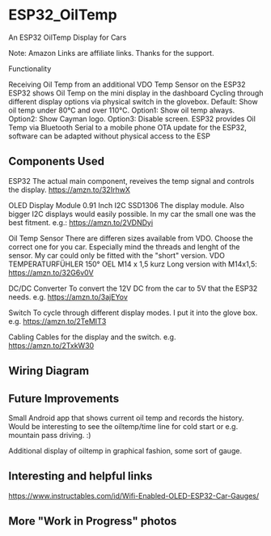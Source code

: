 # ESP32_OilTemp
An ESP32 OilTemp Display for Cars


Note: Amazon Links are affiliate links. Thanks for the support.

Functionality

Receiving Oil Temp from an additional VDO Temp Sensor on the ESP32
ESP32 shows Oil Temp on the mini display in the dashboard
Cycling through different display options via physical switch in the glovebox.
  Default: Show oil temp under 80°C and over 110°C. 
  Option1: Show oil temp always.
  Option2: Show Cayman logo.
  Option3: Disable screen.
ESP32 provides Oil Temp via Bluetooth Serial to a mobile phone
OTA update for the ESP32, software can be adapted without physical access to the ESP

## Components Used

ESP32
The actual main component, reveives the temp signal and controls the display.
https://amzn.to/32IrhwX

OLED Display Module 0.91 Inch I2C SSD1306
The display module. Also bigger I2C displays would easily possible. In my car the small one was the best fitment.
e.g.: https://amzn.to/2VDNDyi

Oil Temp Sensor
There are differen sizes available from VDO. Choose the correct one for you car. Especially mind the threads and lenght of the sensor. My car could only be fitted with the "short" version.
VDO TEMPERATURFÜHLER 150° OEL M14 x 1,5 kurz
Long version with M14x1,5: https://amzn.to/32G6v0V

DC/DC Converter
To convert the 12V DC from the car to 5V that the ESP32 needs.
e.g. https://amzn.to/3ajEYov

Switch
To cycle through different display modes. I put it into the glove box.
e.g. https://amzn.to/2TeMIT3

Cabling
Cables for the display and the switch.
e.g. https://amzn.to/2TxkW30

## Wiring Diagram


## Future Improvements
Small Android app that shows current oil temp and records the history. Would be interesting to see the oiltemp/time line for cold start or e.g. mountain pass driving. :)

Additional display of oiltemp in graphical fashion, some sort of gauge.


## Interesting and helpful links

https://www.instructables.com/id/Wifi-Enabled-OLED-ESP32-Car-Gauges/


## More "Work in Progress" photos



